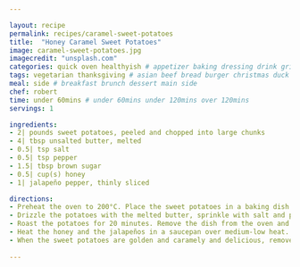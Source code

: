 ```yaml
---

layout: recipe
permalink: recipes/caramel-sweet-potatoes 
title:  "Honey Caramel Sweet Potatoes"
image: caramel-sweet-potatoes.jpg 
imagecredit: "unsplash.com" 
categories: quick oven healthyish # appetizer baking dressing drink grill healthyish marinade oven pickling quick raw salad sandwich sauce snack soup
tags: vegetarian thanksgiving # asian beef bread burger christmas duck french fruit indian italian mexican nuts pasta pork poultry rice seafood thanksgiving vegetarian
meal: side # breakfast brunch dessert main side
chef: robert 
time: under 60mins # under 60mins under 120mins over 120mins
servings: 1 

ingredients:
- 2| pounds sweet potatoes, peeled and chopped into large chunks
- 4| tbsp unsalted butter, melted
- 0.5| tsp salt
- 0.5| tsp pepper
- 1.5| tbsp brown sugar
- 0.5| cup(s) honey
- 1| jalapeño pepper, thinly sliced

directions:
- Preheat the oven to 200°C. Place the sweet potatoes in a baking dish or on a baking sheet in a single layer.
- Drizzle the potatoes with the melted butter, sprinkle with salt and pepper and sprinkle on the brown sugar. Toss and stir so all of the pieces are coated. 
- Roast the potatoes for 20 minutes. Remove the dish from the oven and gently flip the potatoes, roasting again for 20 minutes. The potatoes should be tender, caramely and charred in some places.
- Heat the honey and the jalapeños in a saucepan over medium-low heat. Let the honey come to a light simmer then turn off the honey. Let it sit for 5 minutes. Strain the honey through a fine mesh sieve to remove the peppers and the seeds.
- When the sweet potatoes are golden and caramely and delicious, remove them from the oven and drizzle them with the honey to serve. Serve immediately!
 
--- 
```

